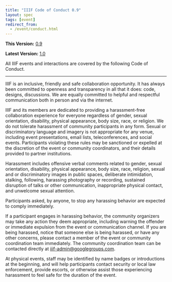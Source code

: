 ```yaml
---
title: "IIIF Code of Conduct 0.9"
layout: spec
tags: [event]
redirect_from:
  - /event/conduct.html
---
```


**This Version:** [0.9][conduct-09]

**Latest Version:** [1.0][conduct]

All IIIF events and interactions are covered by the following Code of Conduct.

---

IIIF is an inclusive, friendly and safe collaboration opportunity. It has always been committed to openness and transparency in all that it does: code, designs, discussions. We are equally committed to helpful and respectful communication both in person and via the internet.

IIIF and its members are dedicated to providing a harassment-free collaboration experience for everyone regardless of gender, sexual orientation, disability, physical appearance, body size, race, or religion. We do not tolerate harassment of community participants in any form. Sexual or discriminatory language and imagery is not appropriate for any venue, including event presentations, email lists, teleconferences, and social events. Participants violating these rules may be sanctioned or expelled at the discretion of the event or community coordinators, and their details provided to partner institutions.

Harassment includes offensive verbal comments related to gender, sexual orientation, disability, physical appearance, body size, race, religion, sexual and or discriminatory images in public spaces, deliberate intimidation, stalking, following, harassing photography or recording, sustained disruption of talks or other communication, inappropriate physical contact, and unwelcome sexual attention.

Participants asked, by anyone, to stop any harassing behavior are expected to comply immediately.

If a participant engages in harassing behavior, the community organizers may take any action they deem appropriate, including warning the offender or immediate expulsion from the event or communication channel. If you are being harassed, notice that someone else is being harassed, or have any other concerns, please contact a member of the event or community coordination team immediately. The community coordination team can be contacted directly at <iiif-admin@googlegroups.com>.

At physical events, staff may be identified by name badges or introductions at the beginning, and will help participants contact security or local law enforcement, provide escorts, or otherwise assist those experiencing harassment to feel safe for the duration of the event.


[conduct]: /event/conduct/
[conduct-09]: /event/conduct-09/
